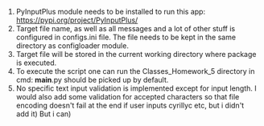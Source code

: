 1. PyInputPlus module needs to be installed to run this app: https://pypi.org/project/PyInputPlus/
2. Target file name, as well as all messages and a lot of other stuff is configured in configs.ini file. The file needs to be kept in the same directory as configloader module.
3. Target file will be stored in the current working directory where package is executed.
4. To execute the script one can run the Classes_Homework_5 directory in cmd: __main__.py should be picked up by default.
5. No specific text input validation is implemented except for input length. I would also add some validation for accepted characters so that file encoding doesn't fail at the end if user inputs cyrillyc etc, 
but i didn't add it) But i can)
